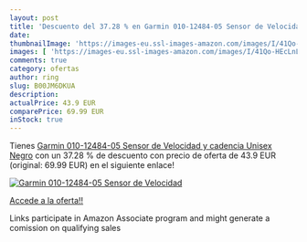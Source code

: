 ```yaml
---
layout: post
title: 'Descuento del 37.28 % en Garmin 010-12484-05 Sensor de Velocidad '
date: 
thumbnailImage: 'https://images-eu.ssl-images-amazon.com/images/I/41Qo-HEcLnL._SL200_.jpg'
images: [ 'https://images-eu.ssl-images-amazon.com/images/I/41Qo-HEcLnL._SL200_.jpg' ]
comments: true
category: ofertas
author: ring
slug: B00JM6DKUA
description:
actualPrice: 43.9 EUR
comparePrice: 69.99 EUR
inStock: true
---
```


Tienes [Garmin 010-12484-05 Sensor de Velocidad y cadencia  Unisex  Negro](https://www.amazon.es/dp/B00JM6DKUA/?tag=tolees-21) con un 37.28 % de descuento con precio de oferta de 43.9 EUR (original: 69.99 EUR) en el siguiente enlace!

[![Garmin 010-12484-05 Sensor de Velocidad ](https://images-eu.ssl-images-amazon.com/images/I/41Qo-HEcLnL._SL200_.jpg)](https://www.amazon.es/dp/B00JM6DKUA/?tag=tolees-21)

[Accede a la oferta!!](https://www.amazon.es/dp/B00JM6DKUA/?tag=tolees-21)

Links participate in Amazon Associate program and might generate a comission on qualifying sales


